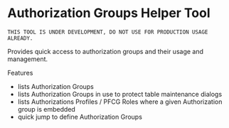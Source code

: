 # Authorization Groups Helper Tool

`THIS TOOL IS UNDER DEVELOPMENT, DO NOT USE FOR PRODUCTION USAGE ALREADY.` 

Provides quick access to authorization groups and their usage and management. 

Features
- lists Authorization Groups
- lists Authorization Groups in use to protect table maintenance dialogs
- lists Authorizations Profiles / PFCG Roles where a given Authorization group is embedded
- quick jump to define Authorization Groups
